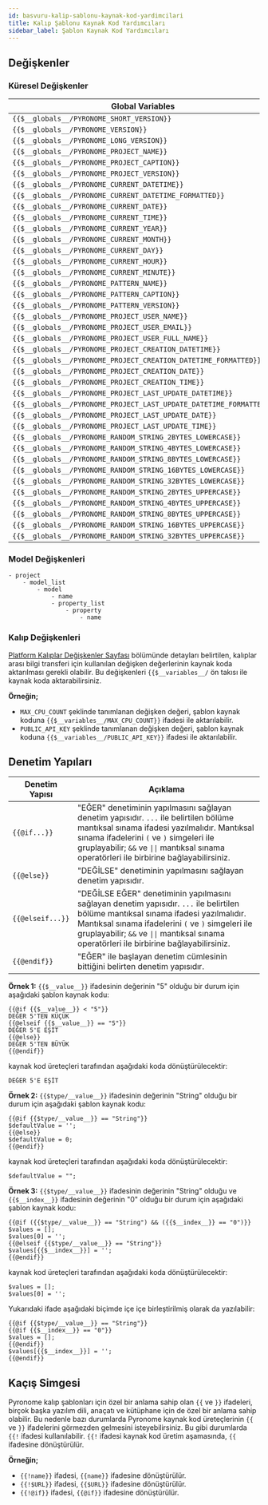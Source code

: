 ```yaml
---
id: basvuru-kalip-sablonu-kaynak-kod-yardimcilari
title: Kalıp Şablonu Kaynak Kod Yardımcıları
sidebar_label: Şablon Kaynak Kod Yardımcıları
---
```


<a id="aHeaderMenuAnchor" data-header-menu="Docs"></a>

## Değişkenler

### Küresel Değişkenler

| Global Variables | Description |
| --- | --- |
| `{{$__globals__/PYRONOME_SHORT_VERSION}}` |  |
| `{{$__globals__/PYRONOME_VERSION}}` |  |
| `{{$__globals__/PYRONOME_LONG_VERSION}}` |  |
| `{{$__globals__/PYRONOME_PROJECT_NAME}}` |  |
| `{{$__globals__/PYRONOME_PROJECT_CAPTION}}` |  |
| `{{$__globals__/PYRONOME_PROJECT_VERSION}}` |  |
| `{{$__globals__/PYRONOME_CURRENT_DATETIME}}` |  |
| `{{$__globals__/PYRONOME_CURRENT_DATETIME_FORMATTED}}` |  |
| `{{$__globals__/PYRONOME_CURRENT_DATE}}` |  |
| `{{$__globals__/PYRONOME_CURRENT_TIME}}` |  |
| `{{$__globals__/PYRONOME_CURRENT_YEAR}}` |  |
| `{{$__globals__/PYRONOME_CURRENT_MONTH}}` |  |
| `{{$__globals__/PYRONOME_CURRENT_DAY}}` |  |
| `{{$__globals__/PYRONOME_CURRENT_HOUR}}` |  |
| `{{$__globals__/PYRONOME_CURRENT_MINUTE}}` |  |
| `{{$__globals__/PYRONOME_PATTERN_NAME}}` |  |
| `{{$__globals__/PYRONOME_PATTERN_CAPTION}}` |  |
| `{{$__globals__/PYRONOME_PATTERN_VERSION}}` |  |
| `{{$__globals__/PYRONOME_PROJECT_USER_NAME}}` |  |
| `{{$__globals__/PYRONOME_PROJECT_USER_EMAIL}}` |  |
| `{{$__globals__/PYRONOME_PROJECT_USER_FULL_NAME}}` |  |
| `{{$__globals__/PYRONOME_PROJECT_CREATION_DATETIME}}` |  |
| `{{$__globals__/PYRONOME_PROJECT_CREATION_DATETIME_FORMATTED}}` |  |
| `{{$__globals__/PYRONOME_PROJECT_CREATION_DATE}}` |  |
| `{{$__globals__/PYRONOME_PROJECT_CREATION_TIME}}` |  |
| `{{$__globals__/PYRONOME_PROJECT_LAST_UPDATE_DATETIME}}` |  |
| `{{$__globals__/PYRONOME_PROJECT_LAST_UPDATE_DATETIME_FORMATTED}}` |  |
| `{{$__globals__/PYRONOME_PROJECT_LAST_UPDATE_DATE}}` |  |
| `{{$__globals__/PYRONOME_PROJECT_LAST_UPDATE_TIME}}` |  |
| `{{$__globals__/PYRONOME_RANDOM_STRING_2BYTES_LOWERCASE}}` |  |
| `{{$__globals__/PYRONOME_RANDOM_STRING_4BYTES_LOWERCASE}}` |  |
| `{{$__globals__/PYRONOME_RANDOM_STRING_8BYTES_LOWERCASE}}` |  |
| `{{$__globals__/PYRONOME_RANDOM_STRING_16BYTES_LOWERCASE}}` |  |
| `{{$__globals__/PYRONOME_RANDOM_STRING_32BYTES_LOWERCASE}}` |  |
| `{{$__globals__/PYRONOME_RANDOM_STRING_2BYTES_UPPERCASE}}` |  |
| `{{$__globals__/PYRONOME_RANDOM_STRING_4BYTES_UPPERCASE}}` |  |
| `{{$__globals__/PYRONOME_RANDOM_STRING_8BYTES_UPPERCASE}}` |  |
| `{{$__globals__/PYRONOME_RANDOM_STRING_16BYTES_UPPERCASE}}` |  |
| `{{$__globals__/PYRONOME_RANDOM_STRING_32BYTES_UPPERCASE}}` |  |

### Model Değişkenleri

```
- project
    - model_list
        - model
            - name
            - property_list
                - property
                    - name 
```

### Kalıp Değişkenleri

[Platform Kalıplar Değişkenler Sayfası](/latest/tr/docs/platform-kaliplar/#değişkenler-sayfası) bölümünde detayları belirtilen, kalıplar arası bilgi transferi için kullanılan değişken değerlerinin kaynak koda aktarılması gerekli olabilir. Bu değişkenleri `{{$__variables__/` ön takısı ile kaynak koda aktarabilirsiniz.

**Örneğin;**

- `MAX_CPU_COUNT` şeklinde tanımlanan değişken değeri, şablon kaynak koduna `{{$__variables__/MAX_CPU_COUNT}}` ifadesi ile aktarılabilir.
- `PUBLIC_API_KEY` şeklinde tanımlanan değişken değeri, şablon kaynak koduna `{{$__variables__/PUBLIC_API_KEY}}` ifadesi ile aktarılabilir.

## Denetim Yapıları

| Denetim Yapısı | Açıklama |
| --- | --- |
| `{{@if...}}` | "EĞER" denetiminin yapılmasını sağlayan denetim yapısıdır. `...` ile belirtilen bölüme mantıksal sınama ifadesi yazılmalıdır. Mantıksal sınama ifadelerini `(` ve `)` simgeleri ile gruplayabilir; `&&` ve `\|\|` mantıksal sınama operatörleri ile birbirine bağlayabilirsiniz. |
| `{{@else}}` | "DEĞİLSE" denetiminin yapılmasını sağlayan denetim yapısıdır. |
| `{{@elseif...}}` | "DEĞİLSE EĞER" denetiminin yapılmasını sağlayan denetim yapısıdır. `...` ile belirtilen bölüme mantıksal sınama ifadesi yazılmalıdır. Mantıksal sınama ifadelerini `(` ve `)` simgeleri ile gruplayabilir; `&&` ve `\|\|` mantıksal sınama operatörleri ile birbirine bağlayabilirsiniz. |
| `{{@endif}}` | "EĞER" ile başlayan denetim cümlesinin bittiğini belirten denetim yapısıdır. |

**Örnek 1:**
`{{$__value__}}` ifadesinin değerinin "5" olduğu bir durum için aşağıdaki şablon kaynak kodu:

```
{{@if {{$__value__}} < "5"}}
DEĞER 5'TEN KÜÇÜK
{{@elseif {{$__value__}} == "5"}}
DEĞER 5'E EŞİT
{{@else}}
DEĞER 5'TEN BÜYÜK
{{@endif}}
```

kaynak kod üreteçleri tarafından aşağıdaki koda dönüştürülecektir:

```
DEĞER 5'E EŞİT
```

**Örnek 2:**
`{{$type/__value__}}` ifadesinin değerinin "String" olduğu bir durum için aşağıdaki şablon kaynak kodu:

```
{{@if {{$type/__value__}} == "String"}}
$defaultValue = '';
{{@else}}
$defaultValue = 0;
{{@endif}}
```

kaynak kod üreteçleri tarafından aşağıdaki koda dönüştürülecektir:

```
$defaultValue = "";
```

**Örnek 3:**
`{{$type/__value__}}` ifadesinin değerinin "String" olduğu ve `{{$__index__}}` ifadesinin değerinin "0" olduğu bir durum için aşağıdaki şablon kaynak kodu: 

```
{{@if ({{$type/__value__}} == "String") && ({{$__index__}} == "0")}}
$values = [];
$values[0] = '';
{{@elseif {{$type/__value__}} == "String"}}
$values[{{$__index__}}] = '';
{{@endif}}
```

kaynak kod üreteçleri tarafından aşağıdaki koda dönüştürülecektir:

```
$values = [];
$values[0] = '';
```

Yukarıdaki ifade aşağıdaki biçimde içe içe birleştirilmiş olarak da yazılabilir:

```
{{@if {{$type/__value__}} == "String"}}
{{@if {{$__index__}} == "0"}}
$values = [];
{{@endif}}
$values[{{$__index__}}] = '';
{{@endif}}
```


## Kaçış Simgesi

Pyronome kalıp şablonları için özel bir anlama sahip olan `{{` ve `}}` ifadeleri, birçok başka yazılım dili, anaçatı ve kütüphane için de özel bir anlama sahip olabilir. Bu nedenle bazı durumlarda Pyronome kaynak kod üreteçlerinin `{{` ve `}}` ifadelerini görmezden gelmesini isteyebilirsiniz. Bu gibi durumlarda `{{!` ifadesi kullanılabilir. `{{!` ifadesi kaynak kod üretim aşamasında, `{{` ifadesine dönüştürülür.

**Örneğin;**

- `{{!name}}` ifadesi, `{{name}}` ifadesine dönüştürülür.
- `{{!$URL}}` ifadesi, `{{$URL}}` ifadesine dönüştürülür.
- `{{!@if}}` ifadesi, `{{@if}}` ifadesine dönüştürülür.
